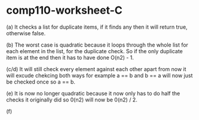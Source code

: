 # comp110-worksheet-C

(a) It checks a list for duplicate items, if it finds any then it will return true, otherwise false.

(b) The worst case is quadratic because it loops through the whole list for each element in the list, for the duplicate check. So if the only duplicate item is at the end then it has to have done O(n2) - 1.

(c/d) It will still check every element against each other apart from now it will excude chekcing both ways for example a == b and b == a will now just be checked once so a == b.

(e) It is now no longer quadratic because it now only has to do half the checks it originally did so 0(n2) will now be 0(n2) / 2.

(f)
